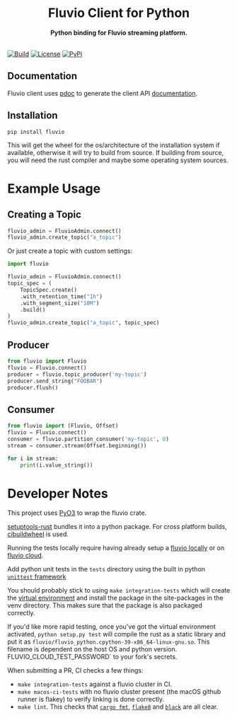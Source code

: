 <h1 align="center">Fluvio Client for Python</h1>
<div align="center">
 <strong>
   Python binding for Fluvio streaming platform.
 </strong>
</div>
<br />

[![Build](https://github.com/infinyon/fluvio-client-python/actions/workflows/cloud.yml/badge.svg)](https://github.com/infinyon/fluvio-client-python/actions/workflows/cloud.yml)
[![License](https://img.shields.io/badge/License-Apache%202.0-blue.svg)](https://github.com/infinyon/fluvio-client-python/blob/master/LICENSE-APACHE)
[![PyPi](https://img.shields.io/pypi/v/fluvio.svg)](https://img.shields.io/pypi/v/fluvio.svg)

## Documentation

Fluvio client uses [pdoc](https://github.com/mitmproxy/pdoc) to generate the client API [documentation](https://infinyon.github.io/fluvio-client-python/fluvio.html).

## Installation

```
pip install fluvio
```

This will get the wheel for the os/architecture of the installation system if available, otherwise it will try to build from source. If building from source, you will need the rust compiler and maybe some operating system sources.

# Example Usage

## Creating a Topic

```python
fluvio_admin = FluvioAdmin.connect()
fluvio_admin.create_topic("a_topic")
```

Or just create a topic with custom settings:

```python
import fluvio

fluvio_admin = FluvioAdmin.connect()
topic_spec = (
    TopicSpec.create()
    .with_retention_time("1h")
    .with_segment_size("10M")
    .build()
)
fluvio_admin.create_topic("a_topic", topic_spec)
```

## Producer
```python
from fluvio import Fluvio
fluvio = Fluvio.connect()
producer = fluvio.topic_producer('my-topic')
producer.send_string("FOOBAR")
producer.flush()
```

## Consumer
```python
from fluvio import (Fluvio, Offset)
fluvio = Fluvio.connect()
consumer = fluvio.partition_consumer('my-topic', 0)
stream = consumer.stream(Offset.beginning())

for i in stream:
    print(i.value_string())
```

# Developer Notes

This project uses [PyO3](https://pyo3.rs) to wrap the fluvio crate.

[setuptools-rust](https://github.com/PyO3/setuptools-rust) bundles it into a
python package. For cross platform builds,
[cibuildwheel](https://github.com/joerick/cibuildwheel) is used.

Running the tests locally require having already setup a [fluvio
locally](https://www.fluvio.io/docs/getting-started/fluvio-local/) or on
[fluvio cloud](https://cloud.fluvio.io).


Add python unit tests in the `tests` directory using the built in python
[`unittest` framework](https://docs.python.org/3/library/unittest.html)

You should probably stick to using `make integration-tests` which will create the [virtual
environment](https://docs.python.org/3/tutorial/venv.html) and install the
package in the site-packages in the venv directory. This makes sure that the
package is also packaged correctly.

If you'd like more rapid testing, once you've got the virtual environment
activated, `python setup.py test` will compile the rust as a static library and
put it as `fluvio/fluvio_python.cpython-39-x86_64-linux-gnu.so`. This filename
is dependent on the host OS and python version.
FLUVIO_CLOUD_TEST_PASSWORD` to your fork's secrets.

When submitting a PR, CI checks a few things:
* `make integration-tests` against a fluvio cluster in CI.
* `make macos-ci-tests` with no fluvio cluster present (the macOS github runner is flakey) to verify linking is done correctly.
* `make lint`. This checks that [`cargo
fmt`](https://github.com/rust-lang/rustfmt),
[`flake8`](https://pypi.org/project/flake8) and
[`black`](https://pypi.org/project/black/) are all clear.
